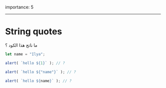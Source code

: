 importance: 5

---

# String quotes

ما ناتج هذا الكود ؟

```js
let name = "Ilya";

alert( `hello ${1}` ); // ?

alert( `hello ${"name"}` ); // ?

alert( `hello ${name}` ); // ?
```
